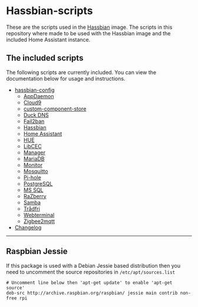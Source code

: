 # Hassbian-scripts

These are the scripts used in the [Hassbian][hassbian] image.
The scripts in this repository where made to be used with the Hassbian image
and the included Home Assistant instance.

## The included scripts

The following scripts are currently included. You can view the documentation
below for usage and instructions.

<!--- When adding stuff here, please keep it alphabetical --->

- [hassbian-config](/docs/hassbian_config.md)
  - [AppDaemon](/docs/appdaemon.md)
  - [Cloud9](/docs/cloud9.md)
  - [custom-component-store](/docs/custom-component-store.md)
  - [Duck DNS](/docs/duckdns.md)
  - [Fail2ban](/docs/fail2ban.md)
  - [Hassbian](/docs/hassbian.md)
  - [Home Assistant](/docs/homeassistant.md)
  - [HUE](/docs/hue.md)
  - [LibCEC](/docs/libcec.md)
  - [Manager](/docs/manager.md)
  - [MariaDB](/docs/mariadb.md)
  - [Monitor](/docs/monitor.md)
  - [Mosquitto](/docs/mosquitto.md)
  - [Pi-hole](/docs/pihole.md)
  - [PostgreSQL](/docs/postgresql.md)
  - [MS SQL](/docs/mssql.md)
  - [RaZberry](/docs/razberry.md)
  - [Samba](/docs/samba.md)
  - [Trådfri](/docs/tradfri.md)
  - [Webterminal](/docs/webterminal.md)
  - [Zigbee2mqtt](/docs/zigbee2mqtt.md)
- [Changelog][changelog]

***

## Raspbian Jessie

If this package is used with a Debian Jessie based distribution then you need
to uncomment the source repositories in  `/etc/apt/sources.list`

```text
# Uncomment line below then 'apt-get update' to enable 'apt-get source'
deb-src http://archive.raspbian.org/raspbian/ jessie main contrib non-free rpi
```

<!--- Links --->
[changelog]: https://github.com/home-assistant/hassbian-scripts/releases
[hassbian]: https://github.com/home-assistant/pi-gen
